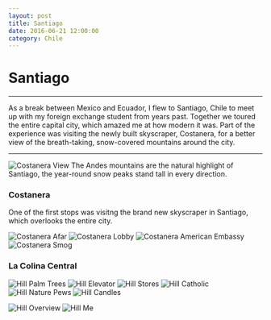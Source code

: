 ```yaml
---
layout: post
title: Santiago
date: 2016-06-21 12:00:00
category: Chile
---
```



# Santiago
---

As a break between Mexico and Ecuador, I flew to Santiago, Chile to meet up with my foreign exchange student from years past. Together we toured the entire capital city, which amazed me at how modern it was. Part of the experience was visiting the newly built skyscraper, Costanera, for a better view of the breath-taking, snow-covered mountains around the city.

---

![Costanera View](/assets/img/travel/Chile/Santiago/Santiago-1.JPG)
The Andes mountains are the natural highlight of Santiago, the year-round snow peaks stand tall in every direction.



### Costanera
One of the first stops was visitng the brand new skyscraper in Santiago, which overlooks the entire city.

![Costanera Afar](/assets/img/travel/Chile/Santiago/Santiago-14.JPG)
![Costanera Lobby](/assets/img/travel/Chile/Santiago/Santiago-2.JPG)
![Costanera American Embassy](/assets/img/travel/Chile/Santiago/Santiago-3.JPG)
![Costanera Smog](/assets/img/travel/Chile/Santiago/Santiago-4.JPG)

### La Colina Central
![Hill Palm Trees](/assets/img/travel/Chile/Santiago/Santiago-5.JPG)
![Hill Elevator](/assets/img/travel/Chile/Santiago/Santiago-6.JPG)
![Hill Stores](/assets/img/travel/Chile/Santiago/Santiago-7.JPG)
![Hill Catholic](/assets/img/travel/Chile/Santiago/Santiago-8.JPG)
![Hill Nature Pews](/assets/img/travel/Chile/Santiago/Santiago-9.JPG)
![Hill Candles](/assets/img/travel/Chile/Santiago/Santiago-10.JPG)
<!--![Hill Candles](/blog/images/Chile/Santiago-11.JPG) // Sideways -->
![Hill Overview](/assets/img/travel/Chile/Santiago/Santiago-12.JPG)
![Hill Me](/assets/img/travel/Chile/Santiago/Santiago-13.JPG)